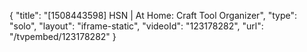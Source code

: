 {
    "title": "[1508443598] HSN | At Home: Craft Tool Organizer",
    "type": "solo",
    "layout": "iframe-static",
    "videoId": "123178282",
    "url": "\/tvpembed\/123178282"
}